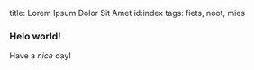 title: Lorem Ipsum Dolor Sit Amet
id:index
tags: fiets, noot, mies

### Helo **world**!

Have a _nice_ day!

